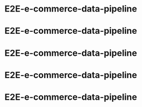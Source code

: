 # E2E-e-commerce-data-pipeline
# E2E-e-commerce-data-pipeline
# E2E-e-commerce-data-pipeline
# E2E-e-commerce-data-pipeline
# E2E-e-commerce-data-pipeline
